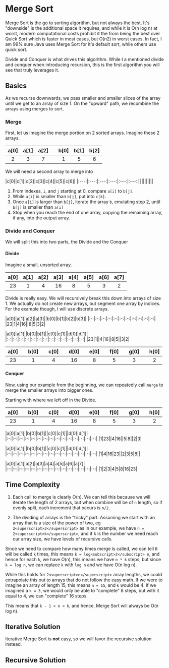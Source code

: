 # Merge Sort
Merge Sort is the go to sorting algorithm, but not always the best. It's "downside" is the additional space it requires, and while it is O(n log n) at worst, modern computational costs prohibit it the from being the best over Quick Sort which is faster in most cases, but O(n<superscript>2</superscript>) in worst cases. In fact, I am 99% sure Java uses Merge Sort for it's default sort, while others use quick sort.

Divide and Conquer is what drives this algorithm. While I a mentioned divide and conquer when introducing recursion, this is the first algorithm you will see that truly leverages it.

## Basics
As we recurse downwards, we pass smaller and smaller slices of the array until we get to an array of size 1. On the "upward" path, we recombine the arrays using merges to sort.

### Merge
First, let us imagine the merge portion on 2 sorted arrays. Imagine these 2 arrays.

|a[0]|a[1]|a[2]| |b[0]|b[1]|b[2]|
|:----:|:----:|:---:|:---:|:---:|:---:|:--:|
|2|3|7||1|5|6|

We will need a second array to merge into

|c[0]|c[1]|c[2]|c[3]|c[4]|c[5]|c[6]|
|:---:|:---:|:---:|:---:|:---:|:---:|
|||||||||

1. From indexes, `i`, and `j` starting at 0, compare `a[i]` to `b[j]`.
2. While `a[i]` is smaller than `b[j]`, put into `c[k]`.
3. Once `a[i]` is larger than `b[j]`, iterate the array `b`, emulating step 2, until `b[j]` is smaller than `a[i]`
4. Stop when you reach the end of one array, copying the remaining array, if any, into the output array.  

### Divide and Conquer
We will split this into two parts, the Divide and the Conquer

#### Divide
Imagine a small, unsorted array.

|a[0]|a[1]|a[2]|a[3]|a[4]|a[5]|a[6]|a[7]|
|:-:|:-:|:-:|:-:|:-:|:-:|:-:|:-:|
|23|1|4|16|8|5|3|2|

Divide is really easy. We will recursively break this down into arrays of size 1. We actually do not create new arrays, but segment one array by indices. For the example though, I will use discrete arrays.

|a[0]|a[1]|a[2]|a[3]||b[0]|b[1]|b[2]|b[3]|
|:-:|:-:|:-:|:-:|:-:|:-:|:-:|:-:|:-:|:-:|:-:|
|23|1|4|16||8|5|3|2|

|a[0]|a[1]||b[0]|b[1]||c[0]|c[1]||d[0]|d[1]|
|:-:|:-:|:-:|:-:|:-:|:-:|:-:|:-:|:-:|:-:|:-:|:-:|:-:|
|23|1||4|16||8|5||3|2|

|a[0]||b[0]||c[0]||d[0]||e[0]||f[0]||g[0]||h[0]|
|:-:|:-:|:-:|:-:|:-:|:-:|:-:|:-:|:-:|:-:|:-:|:-:|:-:|:-:|:-:|
|23||1||4||16||8||5||3||2|

#### Conquer
Now, using our example from the beginning, we can repeatedly call `merge` to merge the smaller arrays into bigger ones.

Starting with where we left off in the Divide.

|a[0]||b[0]||c[0]||d[0]||e[0]||f[0]||g[0]||h[0]|
|:-:|:-:|:-:|:-:|:-:|:-:|:-:|:-:|:-:|:-:|:-:|:-:|:-:|:-:|:-:|
|23||1||4||16||8||5||3||2|

|a[0]|a[1]||b[0]|b[1]||c[0]|c[1]||d[0]|d[1]|
|:-:|:-:|:-:|:-:|:-:|:-:|:-:|:-:|:-:|:-:|:-:|:-:|:-:|:-:|:-:|
|1|23||4|16||5|8||2|3|

|a[0]|a[1]||b[0]|b[1]||c[0]|c[1]||d[0]|d[1]|
|:-:|:-:|:-:|:-:|:-:|:-:|:-:|:-:|:-:|:-:|:-:|:-:|:-:|:-:|:-:|
|1|4|16|23||2|3|5|8||

|a[0]|a[1]|a[2]|a[3]|a[4]|a[5]|a[6]|a[7]|
|:-:|:-:|:-:|:-:|:-:|:-:|:-:|:-:|:-:|:-:|:-:|:-:|:-:|:-:|:-:|
|1|2|3|4|5|8|16|23|


## Time Complexity

1. Each call to merge is clearly O(n). We can tell this because we will iterate the length of 2 arrays, but when combine will be of `n` length, so if evenly split, each increment that occurs is `n/2`.

2. The dividing of arrays is the "tricky" part. Assuming we start with an array that is a size of the power of two, eg `2<superscript>3</superscript>` as in our example, we have `n = 2<superscript>k</superscript>`, and if k is the number we need reach our array size, we have levels of recursive calls.

Since we need to compare how many times merge is called, we can tell it will be called `k` times, this means `k = log<subscript>2</subscript> n`, and hence for each `k`, we have O(n), this means we have `n * k` steps, but since `k = log n`, we can replace `k` with `log n` and we have O(n log n).

While this holds for `2<superscript>n</superscript>` array lengths, we could extrapolate this out to arrays that do not follow the easy math. If we were to imagine an array of length 15, this means `n = 15`, and `k` would be 4. If we imagined a `k = 3`, we would only be able to "complete" 8 steps, but with it equal to 4, we can "complete" 16 steps.

This means that `k - 1 < n < k`, and hence, Merge Sort will always be O(n log n).

## Iterative Solution
Iterative Merge Sort is **not** easy, so we will favor the recursive solution instead.

## Recursive Solution

